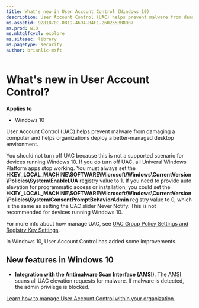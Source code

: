 ```yaml
---
title: What's new in User Account Control (Windows 10)
description: User Account Control (UAC) helps prevent malware from damaging a computer and helps organizations deploy a better-managed desktop environment.
ms.assetid: 9281870C-0819-4694-B4F1-260255BB8D07
ms.prod: w10
ms.mktglfcycl: explore
ms.sitesec: library
ms.pagetype: security
author: brianlic-msft
---
```


# What's new in User Account Control?

**Applies to**
-   Windows 10

User Account Control (UAC) helps prevent malware from damaging a computer and helps organizations deploy a better-managed desktop environment.

You should not turn off UAC because this is not a supported scenario for devices running Windows 10. If you do turn off UAC, all Univeral Windows Platform apps stop working. You must always set the **HKEY_LOCAL_MACHINE\\SOFTWARE\\Microsoft\\Windows\\CurrentVersion\\Policies\\System\\EnableLUA** registry value to 1. If you need to provide auto elevation for programmatic access or installation, you could set the **HKEY_LOCAL_MACHINE\\SOFTWARE\\Microsoft\\Windows\\CurrentVersion\\Policies\\System\\ConsentPromptBehaviorAdmin** registry value to 0, which is the same as setting the UAC slider Never Notify. This is not recommended for devices running Windows 10.

For more info about how manage UAC, see [UAC Group Policy Settings and Registry Key Settings](../keep-secure/user-account-control-group-policy-and-registry-key-settings.md).

In Windows 10, User Account Control has added some improvements.

## New features in Windows 10

-   **Integration with the Antimalware Scan Interface (AMSI)**. The [AMSI](http://msdn.microsoft.com/library/windows/desktop/dn889587.aspx) scans all UAC elevation requests for malware. If malware is detected, the admin privilege is blocked.

[Learn how to manage User Account Control within your organization](../keep-secure/user-account-control-overview.md).
 
 
